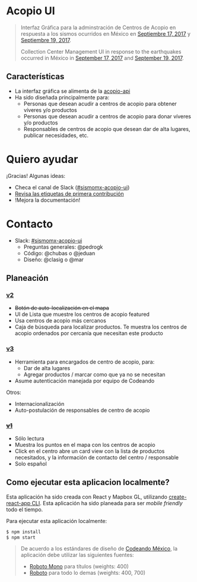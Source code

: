 # Acopio UI

> Interfaz Gráfica para la adminstración de Centros de Acopio en respuesta a los sismos ocurridos en México en [Septiembre 17, 2017](https://es.wikipedia.org/wiki/Terremoto_del_sureste_de_M%C3%A9xico_de_2017) y [Septiembre 19, 2017](https://es.wikipedia.org/wiki/Terremoto_de_Puebla_de_2017). 
> 
> Collection Center Management UI in response to the earthquakes occurred in México in [September 17, 2017](https://en.wikipedia.org/wiki/2017_Chiapas_earthquake) and [September 19, 2017](https://en.wikipedia.org/wiki/2017_Central_Mexico_earthquake).

## Características

- La interfaz gráfica se alimenta de la [acopio-api](https://github.com/Skycatch/acopio-api)
- Ha sido diseñada principalmente para:
  - Personas que desean acudir a centros de acopio para obtener víveres y/o productos
  - Personas que desean acudir a centros de acopio para donar víveres y/o productos
  - Responsables de centros de acopio que desean dar de alta lugares, publicar necesidades, etc.

# Quiero ayudar

¡Gracias! Algunas ideas:

- Checa el canal de Slack ([#sismomx-acopio-ui](https://codeandomexico.slack.com/messages/sismomx-acopio-ui))
- [Revisa las etiquetas de primera contribución](https://github.com/Skycatch/acopio-ui/issues?q=is%3Aopen+is%3Aissue+label%3A%22buen+primer+issue%22)
- !Mejora la documentación!

# Contacto

- Slack: [#sismomx-acopio-ui](https://codeandomexico.slack.com/messages/sismomx-acopio-ui)
  - Preguntas generales: @pedrogk
  - Código: @chubas o @jeduan
  - Diseño: @clasig o @mar

## Planeación

### [v2](https://github.com/Skycatch/acopio-ui/milestone/2)
- ~~Botón de auto-localización en el mapa~~
- UI de Lista que muestre los centros de acopio featured
- Usa centros de acopio más cercanos
- Caja de búsqueda para localizar productos. Te muestra los centros de acopio ordenados por cercanía que necesitan este producto

### [v3](https://github.com/Skycatch/acopio-ui/milestone/3)
- Herramienta para encargados de centro de acopio, para:
  - Dar de alta lugares
  - Agregar productos / marcar como que ya no se necesitan
- Asume autenticación manejada por equipo de Codeando

Otros:
- Internacionalización
- Auto-postulación de responsables de centro de acopio

### [~~v1~~](https://github.com/Skycatch/acopio-ui/milestone/1?closed=1)
- Sólo lectura
- Muestra los puntos en el mapa con los centros de acopio
- Click en el centro abre un card view con la lista de productos necesitados, y la información de contacto del centro / responsable
- Solo español

## Como ejecutar esta aplicacion localmente?

Esta aplicación ha sido creada con React y Mapbox GL, utilizando [create-react-app CLI](https://github.com/facebookincubator/create-react-app/blob/master/packages/react-scripts/template/README.md#developing-components-in-isolation). Esta aplicación ha sido planeada para ser _mobile friendly_ todo el tiempo.

Para ejecutar esta aplicación localmente:

```bash
$ npm install
$ npm start
```

> De acuerdo a los estándares de diseño de [Codeando México](http://www.codeandomexico.org), la aplicación debe utilizar las siguientes fuentes:
> 
> - [Roboto Mono](https://fonts.google.com/specimen/Roboto+Mono) para títulos (weights: 400)
> - [Roboto](https://fonts.google.com/specimen/Roboto) para todo lo demas (weights: 400, 700)
